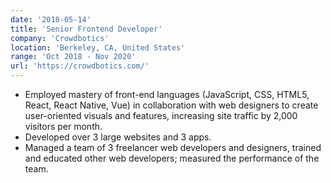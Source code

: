 ```yaml
---
date: '2018-05-14'
title: 'Senior Frontend Developer'
company: 'Crowdbotics'
location: 'Berkeley, CA, United States'
range: 'Oct 2018 - Nov 2020'
url: 'https://crowdbotics.com/'
---
```


- Employed mastery of front-end languages (JavaScript, CSS, HTML5, React, React Native, Vue) in collaboration with web designers to create user-oriented visuals and features, increasing site traffic by 2,000 visitors per month.
- Developed over 3 large websites and 3 apps.
- Managed a team of 3 freelancer web developers and designers, trained and educated other web developers; measured the performance of the team.
